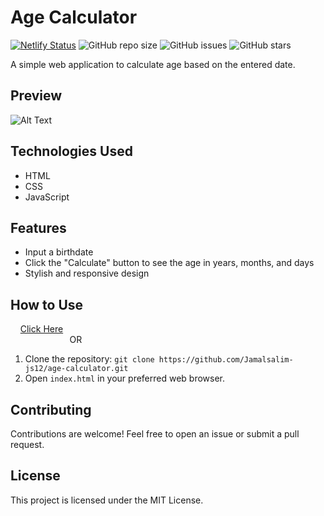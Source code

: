 # Age Calculator

[![Netlify Status](https://api.netlify.com/api/v1/badges/720e0f2e-ed24-472f-a5de-9f9b263f7b6f/deploy-status)](https://app.netlify.com/sites/age-calculator-12/deploys)
![GitHub repo size](https://img.shields.io/github/repo-size/Jamalsalim-js12/age-calculator)
![GitHub issues](https://img.shields.io/github/issues/Jamalsalim-js12/age-calculator)
![GitHub stars](https://img.shields.io/github/stars/Jamalsalim-js12/age-calculator)

A simple web application to calculate age based on the entered date.

## Preview

![Alt Text](https://github.com/jamalsalim-js12/Age-Calculator/blob/main/images/Age%20Calculator.png)

## Technologies Used

- HTML
- CSS
- JavaScript

## Features

- Input a birthdate
- Click the "Calculate" button to see the age in years, months, and days
- Stylish and responsive design

## How to Use
&nbsp; &nbsp; [Click Here](https://age-calculator-12.netlify.app) <br> &nbsp; &nbsp; &nbsp; &nbsp; &nbsp; &nbsp;  &nbsp; &nbsp; &nbsp; &nbsp; &nbsp; &nbsp; OR
1. Clone the repository: `git clone https://github.com/Jamalsalim-js12/age-calculator.git`
2. Open `index.html` in your preferred web browser.

## Contributing

Contributions are welcome! Feel free to open an issue or submit a pull request.

## License

This project is licensed under the MIT License.
